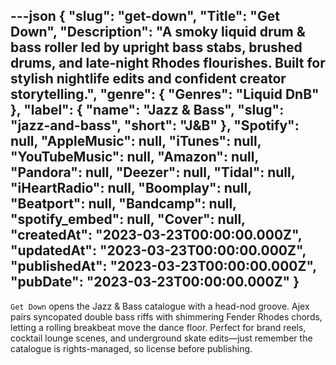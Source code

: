 ---json
{
  "slug": "get-down",
  "Title": "Get Down",
  "Description": "A smoky liquid drum & bass roller led by upright bass stabs, brushed drums, and late-night Rhodes flourishes. Built for stylish nightlife edits and confident creator storytelling.",
  "genre": {
    "Genres": "Liquid DnB"
  },
  "label": {
    "name": "Jazz & Bass",
    "slug": "jazz-and-bass",
    "short": "J&B"
  },
  "Spotify": null,
  "AppleMusic": null,
  "iTunes": null,
  "YouTubeMusic": null,
  "Amazon": null,
  "Pandora": null,
  "Deezer": null,
  "Tidal": null,
  "iHeartRadio": null,
  "Boomplay": null,
  "Beatport": null,
  "Bandcamp": null,
  "spotify_embed": null,
  "Cover": null,
  "createdAt": "2023-03-23T00:00:00.000Z",
  "updatedAt": "2023-03-23T00:00:00.000Z",
  "publishedAt": "2023-03-23T00:00:00.000Z",
  "pubDate": "2023-03-23T00:00:00.000Z"
}
---

`Get Down` opens the Jazz & Bass catalogue with a head-nod groove. Ajex pairs syncopated double bass riffs with shimmering Fender Rhodes chords, letting a rolling breakbeat move the dance floor. Perfect for brand reels, cocktail lounge scenes, and underground skate edits—just remember the catalogue is rights-managed, so license before publishing.
